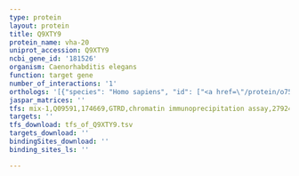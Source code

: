 ```yaml
---
type: protein
layout: protein
title: Q9XTY9
protein_name: vha-20
uniprot_accession: Q9XTY9
ncbi_gene_id: '181526'
organism: Caenorhabditis elegans
function: target gene
number_of_interactions: '1'
orthologs: '[{"species": "Homo sapiens", "id": ["<a href=\"/protein/o75787\">O75787</a>"]}, {"species": "Mus musculus", "id": ["<a href=\"/protein/q9cyn9\">Q9CYN9</a>"]}, {"species": "Rattus norvegicus", "id": ["<a href=\"/protein/q6axs4\">Q6AXS4</a>"]}, {"species": "Danio rerio", "id": ["F1QIH1"]}]'
jaspar_matrices: ''
tfs: mix-1,Q09591,174669,GTRD,chromatin immunoprecipitation assay,27924024%5Buid%5D,No
targets: ''
tfs_download: tfs_of_Q9XTY9.tsv
targets_download: ''
bindingSites_download: ''
binding_sites_ls: ''

---
```

